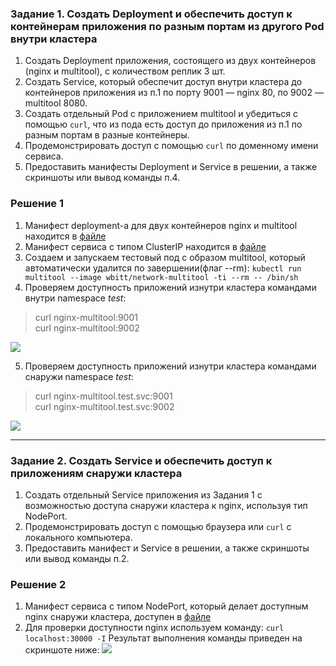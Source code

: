 ### Задание 1. Создать Deployment и обеспечить доступ к контейнерам приложения по разным портам из другого Pod внутри кластера

1. Создать Deployment приложения, состоящего из двух контейнеров (nginx и multitool), с количеством реплик 3 шт.
2. Создать Service, который обеспечит доступ внутри кластера до контейнеров приложения из п.1 по порту 9001 — nginx 80, по 9002 — multitool 8080.
3. Создать отдельный Pod с приложением multitool и убедиться с помощью `curl`, что из пода есть доступ до приложения из п.1 по разным портам в разные контейнеры.
4. Продемонстрировать доступ с помощью `curl` по доменному имени сервиса.
5. Предоставить манифесты Deployment и Service в решении, а также скриншоты или вывод команды п.4.

### Решение 1

1. Манифест deployment-а для двух контейнеров nginx и multitool находится в [файле](manifests/nginx-multitool.yaml)
2. Манифест сервиса с типом ClusterIP находится в [файле](manifests/nginx-multitool-service.yaml)
3. Создаем и запускаем тестовый под с образом multitool, который автоматически удалится по завершении(флаг --rm):
  ```kubectl run multitool --image wbitt/network-multitool -ti --rm -- /bin/sh```
4. Проверяем доступность приложений изнутри кластера командами внутри namespace *test*:
  > curl nginx-multitool:9001 \
  > curl nginx-multitool:9002

  <img src='images/testpod_in_namespace.png'/>

5. Проверяем доступность приложений изнутри кластера командами снаружи namespace *test*:
  > curl nginx-multitool.test.svc:9001 \
  > curl nginx-multitool.test.svc:9002

<img src='images/testpod_out_namespace.png'/>

------

### Задание 2. Создать Service и обеспечить доступ к приложениям снаружи кластера

1. Создать отдельный Service приложения из Задания 1 с возможностью доступа снаружи кластера к nginx, используя тип NodePort.
2. Продемонстрировать доступ с помощью браузера или `curl` с локального компьютера.
3. Предоставить манифест и Service в решении, а также скриншоты или вывод команды п.2.

### Решение 2

1. Манифест сервиса с типом NodePort, который делает доступным nginx снаружи кластера, доступен в [файле](manifests/nginx-service.yaml)
2. Для проверки доступности nginx используем команду:
   ``` curl localhost:30000 -I ```
   Результат выполнения команды приведен на скриншоте ниже:
   <img src='images/testcurl.png'/> 